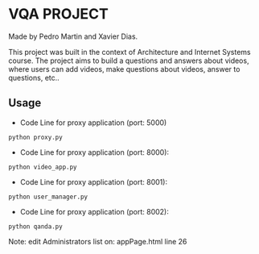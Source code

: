 # VQA PROJECT 
Made by Pedro Martin and Xavier Dias.

This project was built in the context of Architecture and Internet Systems course. The project aims to build a questions and answers about videos, where users can add videos, make questions about videos, answer to questions, etc..

## Usage
- Code Line for proxy application (port: 5000)
```
python proxy.py
```
- Code Line for proxy application (port: 8000):
```
python video_app.py
```
- Code Line for proxy application (port: 8001):
```
python user_manager.py
```
- Code Line for proxy application (port: 8002):
```
python qanda.py
```

Note: edit Administrators list on: appPage.html line 26
